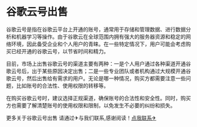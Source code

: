 # 谷歌云号出售

谷歌云号是指在谷歌云平台上开通的账号，通常用于存储和管理数据、进行数据分析和机器学习等操作。由于谷歌云在全球范围内拥有强大的服务器资源和稳定的网络环境，因此备受企业和个人用户的青睐。在一些特定情况下，用户可能会考虑购买已经开通的谷歌云号，以节省时间和精力。

目前，市场上出售谷歌云号的渠道主要有两种：一是个人用户通过各种渠道开通谷歌云号后，出于某些原因决定出售；二是一些专业团队或者机构通过大规模开通谷歌云号，然后出售给有需求的用户。无论是哪一种情况，购买方都需要注意一些问题，比如账号的合法性、使用权限的转移等。

在购买谷歌云号时，建议选择正规渠道，确保账号的合法性和安全性。同时，购买方也需要了解清楚账号的使用权限和限制，以免发生不必要的纠纷和损失。

更多关于谷歌云号出售 请通过✈与我们联系,感谢阅读！[点我联系✈](https://ai.G208.com)